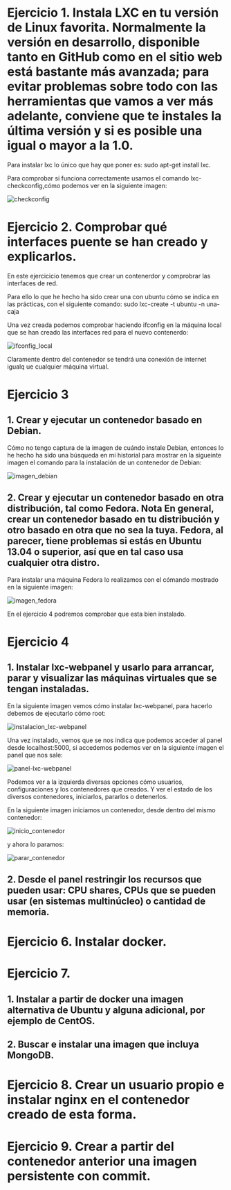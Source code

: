 # Ejercicio 1. Instala LXC en tu versión de Linux favorita. Normalmente la versión en desarrollo, disponible tanto en GitHub como en el sitio web está bastante más avanzada; para evitar problemas sobre todo con las herramientas que vamos a ver más adelante, conviene que te instales la última versión y si es posible una igual o mayor a la 1.0.

Para instalar lxc lo único que hay que poner es: sudo apt-get install lxc.

Para comprobar si funciona correctamente usamos el comando lxc-checkconfig,cómo podemos ver en la siguiente imagen:

![checkconfig](http://i393.photobucket.com/albums/pp14/pmmre/Practica3IV/Practica4IV/Seleccioacuten_030_zpsjhbngsxd.png)


# Ejercicio 2. Comprobar qué interfaces puente se han creado y explicarlos.

En este ejercicicio tenemos que crear un contenerdor y comprobrar las interfaces de red.

Para ello lo que he hecho ha sido crear una con ubuntu cómo se indica en las prácticas, con el siguiente comando: sudo lxc-create -t ubuntu -n una-caja

Una vez creada podemos comprobar haciendo ifconfig en la máquina local que se han creado las interfaces red para el nuevo contenerdo:

![ifconfig_local](http://i393.photobucket.com/albums/pp14/pmmre/Practica3IV/Practica4IV/Seleccioacuten_017_zpskmlznhew.png)

Claramente dentro del contenedor se tendrá una conexión de internet igualq ue cualquier máquina virtual.

# Ejercicio 3

## 1. Crear y ejecutar un contenedor basado en Debian.

Cómo no tengo captura de la imagen de cuándo instale Debian, entonces lo he hecho ha sido una búsqueda en mi historial para mostrar en la sigueinte imagen el comando para la instalación de un contenedor de Debian:

![imagen_debian](http://i393.photobucket.com/albums/pp14/pmmre/Practica3IV/Practica4IV/Seleccioacuten_031_zpsebmuvnrd.png)

## 2. Crear y ejecutar un contenedor basado en otra distribución, tal como Fedora. Nota En general, crear un contenedor basado en tu distribución y otro basado en otra que no sea la tuya. Fedora, al parecer, tiene problemas si estás en Ubuntu 13.04 o superior, así que en tal caso usa cualquier otra distro.

Para instalar una máquina Fedora lo realizamos con el cómando mostrado en la siguiente imagen:

![imagen_fedora](http://i393.photobucket.com/albums/pp14/pmmre/Practica3IV/Practica4IV/Seleccioacuten_019_zpsgmr1iuxw.png)

En el ejercicio 4 podremos comprobar que esta bien instalado.

# Ejercicio 4

## 1. Instalar lxc-webpanel y usarlo para arrancar, parar y visualizar las máquinas virtuales que se tengan instaladas.

En la siguiente imagen vemos cómo instalar lxc-webpanel, para hacerlo debemos de ejecutarlo cómo root:

![instalacion_lxc-webpanel](http://i393.photobucket.com/albums/pp14/pmmre/Practica3IV/Practica4IV/Seleccioacuten_021_zpstbupa7mi.png)

Una vez instalado, vemos que se nos indica que podemos acceder al panel desde localhost:5000, si accedemos podemos ver en la siguiente imagen el panel que nos sale:

![panel-lxc-webpanel](http://i393.photobucket.com/albums/pp14/pmmre/Practica3IV/Practica4IV/Seleccioacuten_022_zpslavqpgnt.png)

Podemos ver a la izquierda diversas opciones cómo usuarios, configuraciones y los contenedores que creados. Y ver el estado de los diversos contenedores, iniciarlos, pararlos o detenerlos.

En la siguiente imagen iniciamos un contenedor, desde dentro del mismo contenedor:

![inicio_contenedor](http://i393.photobucket.com/albums/pp14/pmmre/Practica3IV/Practica4IV/Seleccioacuten_025_zpscuvlxdm5.png)

y ahora lo paramos:

![parar_contenedor](http://i393.photobucket.com/albums/pp14/pmmre/Practica3IV/Practica4IV/Seleccioacuten_026_zpsrbcoh2xq.png)


## 2. Desde el panel restringir los recursos que pueden usar: CPU shares, CPUs que se pueden usar (en sistemas multinúcleo) o cantidad de memoria.


# Ejercicio 6. Instalar docker.

# Ejercicio 7.

## 1. Instalar a partir de docker una imagen alternativa de Ubuntu y alguna adicional, por ejemplo de CentOS.

## 2. Buscar e instalar una imagen que incluya MongoDB.

# Ejercicio 8. Crear un usuario propio e instalar nginx en el contenedor creado de esta forma.


# Ejercicio 9. Crear a partir del contenedor anterior una imagen persistente con commit. 
